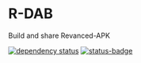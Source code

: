 # R-DAB

Build and share Revanced-APK

[![dependency status](https://deps.rs/repo/gitea/git.mylloon.fr/Anri/rdab/status.svg)](https://deps.rs/repo/gitea/git.mylloon.fr/Anri/rdab)
[![status-badge](https://ci.mylloon.fr/api/badges/69/status.svg)](https://ci.mylloon.fr/repos/69)
